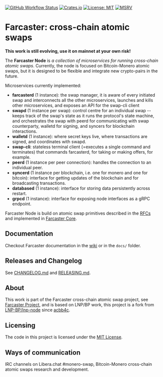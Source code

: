 [![GitHub Workflow Status](https://img.shields.io/github/workflow/status/farcaster-project/farcaster-node/Build%20binaries)](https://github.com/farcaster-project/farcaster-node/actions/workflows/binaries.yml)
[![Crates.io](https://img.shields.io/crates/v/farcaster_node.svg)](https://crates.io/crates/farcaster_node)
[![License: MIT](https://img.shields.io/badge/License-MIT-yellow.svg)](https://opensource.org/licenses/MIT)
[![MSRV](https://img.shields.io/badge/MSRV-1.59.0-blue)](https://blog.rust-lang.org/2022/02/24/Rust-1.59.0.html)

# Farcaster: cross-chain atomic swaps

**This work is still evolving, use it on mainnet at your own risk!**

The **Farcaster Node** is _a collection of microservices for running cross-chain atomic swaps_. Currently, the node is focused on Bitcoin-Monero atomic swaps, but it is designed to be flexible and integrate new crypto-pairs in the future.

Microservices currently implemented:

- **farcasterd** (1 instance): the swap manager, it is aware of every initiated swap and interconnects all the other microservices, launches and kills other microservices, and exposes an API for the swap-cli client
- **swapd** (1 instance per swap): control centre for an individual swap -- keeps track of the swap's state as it runs the protocol's state machine, and orchestrates the swap with peerd for communicating with swap counterparty, walletd for signing, and syncers for blockchain interactions.
- **walletd** (1 instance): where secret keys live, where transactions are signed, and coordinates with swapd.
- **swap-cli**: stateless terminal client (=executes a single command and terminates) that commands farcasterd, for taking or making offers, for example.
- **peerd** (1 instance per peer connection): handles the connection to an individual peer.
- **syncerd** (1 instance per blockchain, i.e. one for monero and one for bitcoin): interface for getting updates of the blockchain and for broadcasting transactions.
- **databased** (1 instance): interface for storing data persistently across restart.
- **grpcd** (1 instance): interface for exposing node interfaces as a gRPC endpoint.

Farcaster Node is build on atomic swap primitives described in the [RFCs](https://github.com/farcaster-project/RFCs) and implemented in [Farcaster Core](https://github.com/farcaster-project/farcaster-core).

## Documentation

Checkout Farcaster documentation in the [wiki](https://github.com/farcaster-project/farcaster-node/wiki) or in the `docs/` folder.

## Releases and Changelog

See [CHANGELOG.md](CHANGELOG.md) and [RELEASING.md](RELEASING.md).

## About

This work is part of the Farcaster cross-chain atomic swap project, see [Farcaster Project](https://github.com/farcaster-project), and is based on LNP/BP work, this project is a fork from [LNP-BP/lnp-node](https://github.com/LNP-BP/lnp-node) since [acbb4c](https://github.com/farcaster-project/farcaster-node/commit/acbb4c467695dc3d1c02b88be97e9a6e2d434435).

## Licensing

The code in this project is licensed under the [MIT License](LICENSE).

## Ways of communication

IRC channels on Libera.chat \#monero-swap, Bitcoin-Monero cross-chain atomic swaps research and development.
